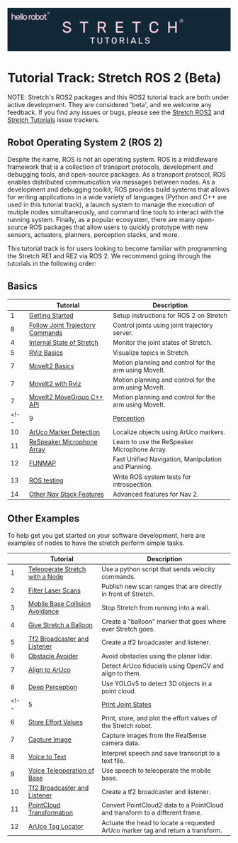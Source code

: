 ![](../images/banner.png)
# Tutorial Track: Stretch ROS 2 (Beta)

NOTE: Stretch's ROS2 packages and this ROS2 tutorial track are both under active development. They are considered 'beta', and we welcome any feedback. If you find any issues or bugs, please see the [Stretch ROS2](https://github.com/hello-robot/stretch_ros2/issues) and [Stretch Tutorials](https://github.com/hello-robot/stretch_tutorials/issues) issue trackers.

## Robot Operating System 2 (ROS 2)

Despite the name, ROS is not an operating system. ROS is a middleware framework that is a collection of transport protocols, development and debugging tools, and open-source packages. As a transport protocol, ROS enables distributed communication via messages between nodes. As a development and debugging toolkit, ROS provides build systems that allows for writing applications in a wide variety of languages (Python and C++ are used in this tutorial track), a launch system to manage the execution of mutiple nodes simultaneously, and command line tools to interact with the running system. Finally, as a popular ecosystem, there are many open-source ROS packages that allow users to quickly prototype with new sensors, actuators, planners, perception stacks, and more.

This tutorial track is for users looking to become familiar with programming the Stretch RE1 and RE2 via ROS 2. We recommend going through the tutorials in the following order:

## Basics

|  | Tutorial                                                                        | Description                                        |
|--|---------------------------------------------------------------------------------|----------------------------------------------------|
| 1 | [Getting Started](getting_started.md)                                           | Setup instructions for ROS 2 on Stretch|
| 8 | [Follow Joint Trajectory Commands](follow_joint_trajectory.md)                  | Control joints using joint trajectory server. |
| 4 | [Internal State of Stretch](internal_state_of_stretch.md)                       | Monitor the joint states of Stretch. |
| 5 | [RViz Basics](rviz_basics.md)                                                   | Visualize topics in Stretch. |
| 7 | [MoveIt2 Basics](moveit_basics.md)                                              | Motion planning and control for the arm using MoveIt. |
| 7 | [MoveIt2 with Rviz](moveit_rviz_demo.md)                                              | Motion planning and control for the arm using MoveIt. |
| 7 | [MoveIt2 MoveGroup C++ API](moveit_movegroup_demo.md)                                              | Motion planning and control for the arm using MoveIt. |
<!--| 9 | [Perception](coming_soon.md)                                                     | Use the Realsense D435i camera to visualize the environment. |
| 10 | [ArUco Marker Detection](coming_soon.md)                             | Localize objects using ArUco markers. |
| 11 | [ReSpeaker Microphone Array](coming_soon.md)                     | Learn to use the ReSpeaker Microphone Array. |
| 12 | [FUNMAP](https://github.com/hello-robot/stretch_ros/tree/master/stretch_funmap) | Fast Unified Navigation, Manipulation and Planning. |
| 13 | [ROS testing](coming_soon.md)                                                   | Write ROS system tests for introspection. |
| 14 | [Other Nav Stack Features](coming_soon.md)                               | Advanced features for Nav 2. | -->

## Other Examples
To help get you get started on your software development, here are examples of nodes to have the stretch perform simple tasks.


|   | Tutorial                                        | Description                                        |
|---|-------------------------------------------------|----------------------------------------------------|
| 1 | [Teleoperate Stretch with a Node](example_1.md) |  Use a python script that sends velocity commands.  | 
| 2 | [Filter Laser Scans](example_2.md)              |  Publish new scan ranges that are directly in front of Stretch.| 
| 3 | [Mobile Base Collision Avoidance](example_3.md) |  Stop Stretch from running into a wall.| 
| 4 | [Give Stretch a Balloon](example_4.md)          |  Create a "balloon" marker that goes where ever Stretch goes.|
| 5 | [Tf2 Broadcaster and Listener](example_10.md)   |  Create a tf2 broadcaster and listener.|
| 6 | [Obstacle Avoider](obstacle_avoider.md)   |  Avoid obstacles using the planar lidar. |
| 7 | [Align to ArUco](align_to_aruco.md)   |  Detect ArUco fiducials using OpenCV and align to them.|
| 8 | [Deep Perception](deep_perception.md)   |  Use YOLOv5 to detect 3D objects in a point cloud.|
<!-- | 5 | [Print Joint States](example_5.md)              |  Print the joint states of Stretch.| 
| 6 | [Store Effort Values](example_6.md)             |  Print, store, and plot the effort values of the Stretch robot.| 
| 7 | [Capture Image](example_7.md)                   |  Capture images from the RealSense camera data.| 
| 8 | [Voice to Text](example_8.md)                   |  Interpret speech and save transcript to a text file.| 
| 9 | [Voice Teleoperation of Base](example_9.md)     |  Use speech to teleoperate the mobile base.|
| 10 | [Tf2 Broadcaster and Listener](example_10.md)   |  Create a tf2 broadcaster and listener.|
| 11 | [PointCloud Transformation](example_11.md)      |  Convert PointCloud2 data to a PointCloud and transform to a different frame.| 
| 12 | [ArUco Tag Locator](example_12.md)              |  Actuate the head to locate a requested ArUco marker tag and return a transform.|  -->
